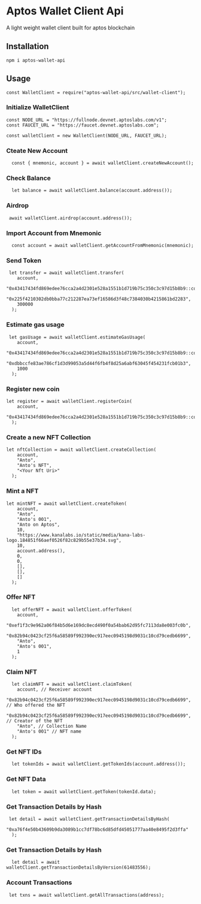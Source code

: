 # Aptos Wallet Client Api

A light weight wallet client built for aptos blockchain

## Installation

```
npm i aptos-wallet-api
```

## Usage

```
const WalletClient = require("aptos-wallet-api/src/wallet-client");
```

### Initialize WalletClient

```
const NODE_URL = "https://fullnode.devnet.aptoslabs.com/v1";
const FAUCET_URL = "https://faucet.devnet.aptoslabs.com";

const walletClient = new WalletClient(NODE_URL, FAUCET_URL);
```

### Cteate New Account

```
  const { mnemonic, account } = await walletClient.createNewAccount();
```

### Check Balance

```
  let balance = await walletClient.balance(account.address());
```

### Airdrop

```
 await walletClient.airdrop(account.address());
```

### Import Account from Mnemonic

```
  const account = await walletClient.getAccountFromMnemonic(mnemonic);
```

### Send Token

```
 let transfer = await walletClient.transfer(
    account,
    "0x43417434fd869edee76cca2a4d2301e528a1551b1d719b75c350c3c97d15b8b9::coins::BTC",
    "0x225f4210302db0bba77c212287ea73ef16586d3f48c7384030b4215861bd2283",
    300000
  );
```

### Estimate gas usage

```
 let gasUsage = await walletClient.estimateGasUsage(
    account,
    "0x43417434fd869edee76cca2a4d2301e528a1551b1d719b75c350c3c97d15b8b9::coins::BTC",
    "0xdbbccfe83ae786cf1d3d99053a5d44f6fb4f8d25a6abf63045f454231fcb01b3",
    1000
  );
```

### Register new coin

```
let register = await walletClient.registerCoin(
    account,
    "0x43417434fd869edee76cca2a4d2301e528a1551b1d719b75c350c3c97d15b8b9::coins::BTC"
  );
```

### Create a new NFT Collection

```
let nftCollection = await walletClient.createCollection(
    account,
    "Anto",
    "Anto's NFT",
    "<Your Nft Uri>"
  );
```

### Mint a NFT

```
let mintNFT = await walletClient.createToken(
    account,
    "Anto",
    "Anto's 001",
    "Anto on Aptos",
    10,
    "https://www.kanalabs.io/static/media/kana-labs-logo.184851f66aef0526f82c829b55e37b34.svg",
    10,
    account.address(),
    0,
    0,
    [],
    [],
    []
  );
```

### Offer NFT

```
  let offerNFT = await walletClient.offerToken(
    account,
    "0xef1f3c9e962a06f84b5d6e169dc8ecd490f0a54bab62d95fc7113da8e003fc0b",
    "0x82b94c0423cf25f6a58589f992390ec917eec0945198d9031c10cd79cedb6699",
    "Anto",
    "Anto's 001",
    1
  );
```

### Claim NFT

```
  let claimNFT = await walletClient.claimToken(
    account, // Receiver account
    "0x82b94c0423cf25f6a58589f992390ec917eec0945198d9031c10cd79cedb6699", // Who offered the NFT
    "0x82b94c0423cf25f6a58589f992390ec917eec0945198d9031c10cd79cedb6699", // Creator of the NFT
    "Anto", // Collection Name
    "Anto's 001" // NFT name
  );
```

### Get NFT IDs

```
  let tokenIds = await walletClient.getTokenIds(account.address());
```

### Get NFT Data

```
  let token = await walletClient.getToken(tokenId.data);
```

### Get Transaction Details by Hash

```
 let detail = await walletClient.getTransactionDetailsByHash(
    "0xa76f4e50b43609b9da3089b1cc7df78bc6d85dfd45051777aa40e8495f2d3ffa"
  );
```

### Get Transaction Details by Hash

```
  let detail = await walletClient.getTransactionDetailsByVersion(61483556);
```

### Account Transactions

```
 let txns = await walletClient.getAllTransactions(address);
```
